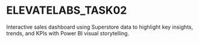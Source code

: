 # ELEVATELABS_TASK02
Interactive sales dashboard using Superstore data to highlight key insights, trends, and KPIs with Power BI visual storytelling.
